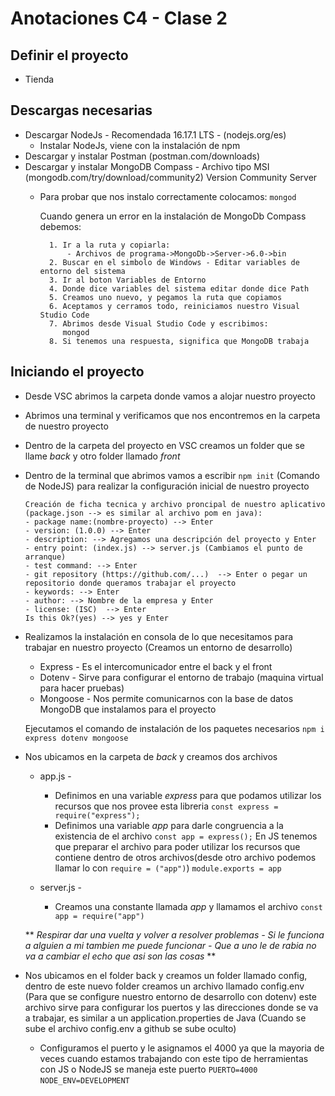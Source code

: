 # Anotaciones C4 - Clase 2

## Definir el proyecto
   - Tienda
   
## Descargas necesarias
   - Descargar NodeJs - Recomendada 16.17.1 LTS - (nodejs.org/es)
        - Instalar NodeJs, viene con la instalación de npm
   - Descargar y instalar Postman (postman.com/downloads)
   - Descargar y instalar MongoDB Compass - Archivo tipo MSI (mongodb.com/try/download/community2) Version Community Server
        - Para probar que nos instalo correctamente colocamos:
                `mongod`
                
            Cuando genera un error en la instalación de MongoDb Compass debemos:
            
                1. Ir a la ruta y copiarla:
                    - Archivos de programa->MongoDb->Server->6.0->bin
                2. Buscar en el simbolo de Windows - Editar variables de entorno del sistema
                3. Ir al boton Variables de Entorno
                4. Donde dice variables del sistema editar donde dice Path
                5. Creamos uno nuevo, y pegamos la ruta que copiamos
                6. Aceptamos y cerramos todo, reiniciamos nuestro Visual Studio Code
                7. Abrimos desde Visual Studio Code y escribimos:
                   mongod
                8. Si tenemos una respuesta, significa que MongoDB trabaja
                
## Iniciando el proyecto
- Desde VSC abrimos la carpeta donde vamos a alojar nuestro proyecto
- Abrimos una terminal y verificamos que nos encontremos en la carpeta de nuestro proyecto
- Dentro de la carpeta del proyecto en VSC creamos un folder que se llame *back* y otro folder llamado *front*
- Dentro de la terminal que abrimos vamos a escribir `npm init` (Comando de NodeJS) para realizar la configuración inicial de nuestro proyecto
    ```
    Creación de ficha tecnica y archivo proncipal de nuestro aplicativo (package.json --> es similar al archivo pom en java):
    - package name:(nombre-proyecto) --> Enter
    - version: (1.0.0) --> Enter
    - description: --> Agregamos una descripción del proyecto y Enter
    - entry point: (index.js) --> server.js (Cambiamos el punto de arranque)
    - test command: --> Enter
    - git repository (https://github.com/...)  --> Enter o pegar un repositorio donde queramos trabajar el proyecto
    - keywords: --> Enter
    - author: --> Nombre de la empresa y Enter
    - license: (ISC)  --> Enter
    Is this Ok?(yes) --> yes y Enter
    ```
- Realizamos la instalación en consola de lo que necesitamos para trabajar en nuestro proyecto (Creamos un entorno de desarrollo)
    - Express - Es el intercomunicador entre el back y el front
    - Dotenv - Sirve para configurar el entorno de trabajo (maquina virtual para hacer pruebas)
    - Mongoose - Nos permite comunicarnos con la base de datos MongoDB que instalamos para el proyecto
    
    Ejecutamos el comando de instalación de los paquetes necesarios
        ```
        npm i express dotenv mongoose
        ```
- Nos ubicamos en la carpeta de *back* y creamos dos archivos
    - app.js - 
        - Definimos en una variable *express* para que podamos utilizar los recursos que nos provee esta libreria
            `const express = require("express");`
        - Definimos una variable *app* para darle congruencia a la existencia de el archivo
            `const app = express();`
        En JS tenemos que preparar el archivo para poder utilizar los recursos que contiene dentro de otros archivos(desde otro archivo podemos llamar lo con `require = ("app")`)
            `module.exports = app`
        
    - server.js -
        - Creamos una constante llamada *app* y llamamos el archivo
            `const app = require("app")`
    
    ** *Respirar dar una vuelta y volver a resolver problemas - Si le funciona a alguien a mi tambien me puede funcionar - Que a uno le de rabia no va a cambiar el echo que asi son las cosas* **
    
- Nos ubicamos en el folder back y creamos un folder llamado config, dentro de este nuevo folder creamos un archivo llamado config.env (Para que se configure nuestro entorno de desarrollo con dotenv) este archivo sirve para configurar los puertos y las direcciones donde se va a trabajar, es similar a un application.properties de Java (Cuando se sube el archivo config.env a github se sube oculto)
    - Configuramos el puerto y le asignamos el 4000 ya que la mayoria de veces cuando estamos trabajando con este tipo de herramientas con JS o NodeJS se maneja este puerto
        `PUERTO=4000`
        `NODE_ENV=DEVELOPMENT`